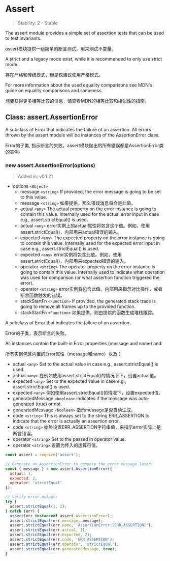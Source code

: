 # Assert

> Stability: 2 - Stable

The assert module provides a simple set of assertion tests that can be used to test invariants.

assert模块提供一组简单的断言测试，用来测试不变量。

A strict and a legacy mode exist, while it is recommended to only use strict mode.

存在严格和传统模式，但是仅建议使用严格模式。

For more information about the used equality comparisons see MDN's guide on equality comparisons and sameness.

想要获得更多相等比较的信息，请查看MDN的相等比较和相似性的指南。

## Class: assert.AssertionError

A subclass of Error that indicates the failure of an assertion. All errors thrown by the assert module will be instances of the AssertionError class.

Error的子类, 指示断言的失败。assert模块抛出的所有错误都是AssertionError类的实例。

### new assert.AssertionError(options)

> Added in: v0.1.21

- options `<Object>`
    - message `<string>` If provided, the error message is going to be set to this value.
    - message `<string>` 如果提供，那么错误消息将会是此值。
    - actual `<any>` The actual property on the error instance is going to contain this value. Internally used for the actual error input in case e.g., assert.strictEqual() is used.
    - actual `<any>` error实例上的actual属性将包含这个值。例如，使用assert.strictEqual()，内部用来actual错误的输入。
    - expected `<any>` The expected property on the error instance is going to contain this value. Internally used for the expected error input in case e.g., assert.strictEqual() is used.
    - expected `<any>` error实例将包含此值。例如，使用assert.strictEqual()，内部用来expected错误的输入。
    - operator `<string>` The operator property on the error instance is going to contain this value. Internally used to indicate what operation was used for comparison (or what assertion function triggered the error).
    - operator `<string>` error实例将包含此值。内部用来指示对比操作，或者断言函数触发的错误。
    - stackStartFn `<Function>` If provided, the generated stack trace is going to remove all frames up to the provided function.
    - stackStartFn `<Function>` 如果提供，则由提供的函数生成堆栈跟踪。

A subclass of Error that indicates the failure of an assertion.

Error的子类，表示断言的失败。

All instances contain the built-in Error properties (message and name) and:

所有实例包含内置的Error属性（message和name）以及：

- actual `<any>` Set to the actual value in case e.g., assert.strictEqual() is used.
- actual `<any>` 在例如使用assert.strictEqual()的情况下下，设置actual值。
- expected `<any>` Set to the expected value in case e.g., assert.strictEqual() is used.
- expected `<any>` 例如使用assert.strictEqual()的情况下，设置expected值。
- generatedMessage `<boolean>` Indicates if the message was auto-generated (true) or not.
- generatedMessage `<boolean>` 指示message是否自动生成。
- code `<string>` This is always set to the string ERR_ASSERTION to indicate that the error is actually an assertion error.
- code `<string>` 始终设置ERR_ASSERTION字符串值，来指示error实际上是断言错误。
- operator `<string>` Set to the passed in operator value.
- operator `<string>` 设置为传入的运算符值。

```javascript
const assert = require('assert');

// Generate an AssertionError to compare the error message later:
const { message } = new assert.AssertionError({
  actual: 1,
  expected: 2,
  operator: 'strictEqual'
});

// Verify error output:
try {
  assert.strictEqual(1, 2);
} catch (err) {
  assert(err instanceof assert.AssertionError);
  assert.strictEqual(err.message, message);
  assert.strictEqual(err.name, 'AssertionError [ERR_ASSERTION]');
  assert.strictEqual(err.actual, 1);
  assert.strictEqual(err.expected, 2);
  assert.strictEqual(err.code, 'ERR_ASSERTION');
  assert.strictEqual(err.operator, 'strictEqual');
  assert.strictEqual(err.generatedMessage, true);
}
```


